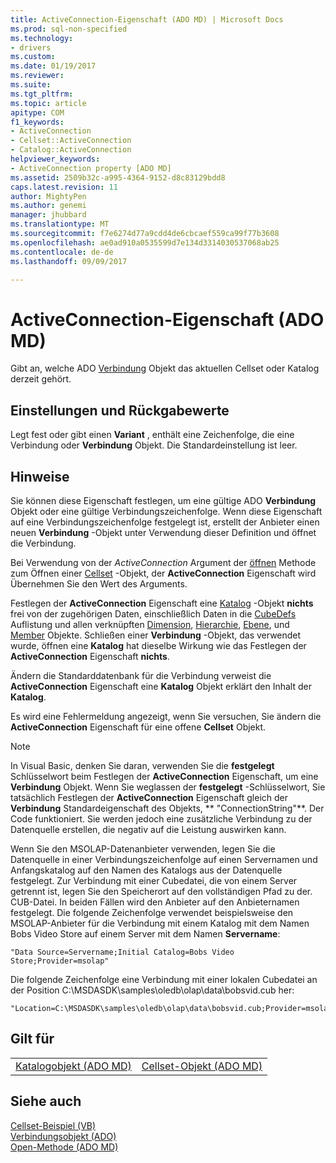 ```yaml
---
title: ActiveConnection-Eigenschaft (ADO MD) | Microsoft Docs
ms.prod: sql-non-specified
ms.technology:
- drivers
ms.custom: 
ms.date: 01/19/2017
ms.reviewer: 
ms.suite: 
ms.tgt_pltfrm: 
ms.topic: article
apitype: COM
f1_keywords:
- ActiveConnection
- Cellset::ActiveConnection
- Catalog::ActiveConnection
helpviewer_keywords:
- ActiveConnection property [ADO MD]
ms.assetid: 2509b32c-a995-4364-9152-d8c83129bdd8
caps.latest.revision: 11
author: MightyPen
ms.author: genemi
manager: jhubbard
ms.translationtype: MT
ms.sourcegitcommit: f7e6274d77a9cdd4de6cbcaef559ca99f77b3608
ms.openlocfilehash: ae0ad910a0535599d7e134d3314030537068ab25
ms.contentlocale: de-de
ms.lasthandoff: 09/09/2017

---
```

# <a name="activeconnection-property-ado-md"></a>ActiveConnection-Eigenschaft (ADO MD)
Gibt an, welche ADO [Verbindung](../../../ado/reference/ado-api/connection-object-ado.md) Objekt das aktuellen Cellset oder Katalog derzeit gehört.  
  
## <a name="settings-and-return-values"></a>Einstellungen und Rückgabewerte  
 Legt fest oder gibt einen **Variant** , enthält eine Zeichenfolge, die eine Verbindung oder **Verbindung** Objekt. Die Standardeinstellung ist leer.  
  
## <a name="remarks"></a>Hinweise  
 Sie können diese Eigenschaft festlegen, um eine gültige ADO **Verbindung** Objekt oder eine gültige Verbindungszeichenfolge. Wenn diese Eigenschaft auf eine Verbindungszeichenfolge festgelegt ist, erstellt der Anbieter einen neuen **Verbindung** -Objekt unter Verwendung dieser Definition und öffnet die Verbindung.  
  
 Bei Verwendung von der *ActiveConnection* Argument der [öffnen](../../../ado/reference/ado-md-api/open-method-ado-md.md) Methode zum Öffnen einer [Cellset](../../../ado/reference/ado-md-api/cellset-object-ado-md.md) -Objekt, der **ActiveConnection** Eigenschaft wird Übernehmen Sie den Wert des Arguments.  
  
 Festlegen der **ActiveConnection** Eigenschaft eine [Katalog](../../../ado/reference/ado-md-api/catalog-object-ado-md.md) -Objekt **nichts** frei von der zugehörigen Daten, einschließlich Daten in die [CubeDefs](../../../ado/reference/ado-md-api/cubedefs-collection-ado-md.md) Auflistung und allen verknüpften [Dimension](../../../ado/reference/ado-md-api/dimension-object-ado-md.md), [Hierarchie](../../../ado/reference/ado-md-api/hierarchy-object-ado-md.md), [Ebene](../../../ado/reference/ado-md-api/level-object-ado-md.md), und [Member](../../../ado/reference/ado-md-api/member-object-ado-md.md) Objekte. Schließen einer **Verbindung** -Objekt, das verwendet wurde, öffnen eine **Katalog** hat dieselbe Wirkung wie das Festlegen der **ActiveConnection** Eigenschaft **nichts**.  
  
 Ändern die Standarddatenbank für die Verbindung verweist die **ActiveConnection** Eigenschaft eine **Katalog** Objekt erklärt den Inhalt der **Katalog**.  
  
 Es wird eine Fehlermeldung angezeigt, wenn Sie versuchen, Sie ändern die **ActiveConnection** Eigenschaft für eine offene **Cellset** Objekt.  
  
> [!NOTE]
>  In Visual Basic, denken Sie daran, verwenden Sie die **festgelegt** Schlüsselwort beim Festlegen der **ActiveConnection** Eigenschaft, um eine **Verbindung** Objekt. Wenn Sie weglassen der **festgelegt** -Schlüsselwort, Sie tatsächlich Festlegen der **ActiveConnection** Eigenschaft gleich der **Verbindung** Standardeigenschaft des Objekts, ** "ConnectionString"**. Der Code funktioniert. Sie werden jedoch eine zusätzliche Verbindung zu der Datenquelle erstellen, die negativ auf die Leistung auswirken kann.  
  
 Wenn Sie den MSOLAP-Datenanbieter verwenden, legen Sie die Datenquelle in einer Verbindungszeichenfolge auf einen Servernamen und Anfangskatalog auf den Namen des Katalogs aus der Datenquelle festgelegt. Zur Verbindung mit einer Cubedatei, die von einem Server getrennt ist, legen Sie den Speicherort auf den vollständigen Pfad zu der. CUB-Datei. In beiden Fällen wird den Anbieter auf den Anbieternamen festgelegt. Die folgende Zeichenfolge verwendet beispielsweise den MSOLAP-Anbieter für die Verbindung mit einem Katalog mit dem Namen Bobs Video Store auf einem Server mit dem Namen **Servername**:  
  
```  
"Data Source=Servername;Initial Catalog=Bobs Video Store;Provider=msolap"  
```  
  
 Die folgende Zeichenfolge eine Verbindung mit einer lokalen Cubedatei an der Position C:\MSDASDK\samples\oledb\olap\data\bobsvid.cub her:  
  
```  
"Location=C:\MSDASDK\samples\oledb\olap\data\bobsvid.cub;Provider=msolap"  
```  
  
## <a name="applies-to"></a>Gilt für  
  
|||  
|-|-|  
|[Katalogobjekt (ADO MD)](../../../ado/reference/ado-md-api/catalog-object-ado-md.md)|[Cellset-Objekt (ADO MD)](../../../ado/reference/ado-md-api/cellset-object-ado-md.md)|  
  
## <a name="see-also"></a>Siehe auch  
 [Cellset-Beispiel (VB)](../../../ado/reference/ado-md-api/cellset-example-vb.md)   
 [Verbindungsobjekt (ADO)](../../../ado/reference/ado-api/connection-object-ado.md)   
 [Open-Methode (ADO MD)](../../../ado/reference/ado-md-api/open-method-ado-md.md)
